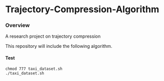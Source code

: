 # Trajectory-Compression-Algorithm
### Overview

A research project on trajectory compression

This repository will include the following algorithm.





#### Test 

```
chmod 777 taxi_dataset.sh
./taxi_dataset.sh

```

